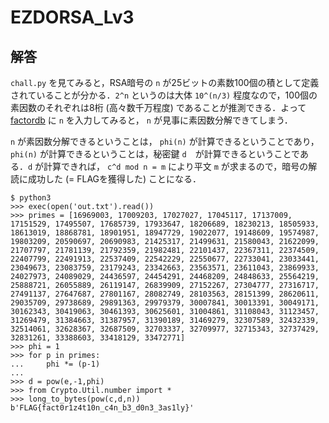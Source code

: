 # EZDORSA_Lv3

## 解答
`chall.py` を見てみると，RSA暗号の `n` が25ビットの素数100個の積として定義されていることが分かる．`2^n` というのは大体 `10^(n/3)` 程度なので，100個の素因数のそれぞれは8桁 (高々数千万程度) であることが推測できる．よって [factordb](http://www.factordb.com/) に `n` を入力してみると， `n` が見事に素因数分解できてしまう．

`n` が素因数分解できるということは， `phi(n)` が計算できるということであり，`phi(n)` が計算できるということは，秘密鍵  `d`　が計算できるということである．`d` が計算できれば， `c^d mod n = m` により平文 `m` が求まるので，暗号の解読に成功した (= FLAGを獲得した) ことになる．

```
$ python3
>>> exec(open('out.txt').read())
>>> primes = [16969003, 17009203, 17027027, 17045117, 17137009, 17151529, 17495507, 17685739, 17933647, 18206689, 18230213, 18505933, 18613019, 18868781, 18901951, 18947729, 19022077, 19148609, 19574987, 19803209, 20590697, 20690983, 21425317, 21499631, 21580043, 21622099, 21707797, 21781139, 21792359, 21982481, 22101437, 22367311, 22374509, 22407799, 22491913, 22537409, 22542229, 22550677, 22733041, 23033441, 23049673, 23083759, 23179243, 23342663, 23563571, 23611043, 23869933, 24027973, 24089029, 24436597, 24454291, 24468209, 24848633, 25564219, 25888721, 26055889, 26119147, 26839909, 27152267, 27304777, 27316717, 27491137, 27647687, 27801167, 28082749, 28103563, 28151399, 28620611, 29035709, 29738689, 29891363, 29979379, 30007841, 30013391, 30049171, 30162343, 30419063, 30461393, 30625601, 31004861, 31108043, 31123457, 31269479, 31384663, 31387957, 31390189, 31469279, 32307589, 32432339, 32514061, 32628367, 32687509, 32703337, 32709977, 32715343, 32737429, 32831261, 33388603, 33418129, 33472771]
>>> phi = 1
>>> for p in primes:
...     phi *= (p-1)
...
>>> d = pow(e,-1,phi)
>>> from Crypto.Util.number import *
>>> long_to_bytes(pow(c,d,n))
b'FLAG{fact0r1z4t10n_c4n_b3_d0n3_3as1ly}'
```


